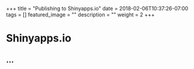 +++
title =  "Publishing to Shinyapps.io"
date = 2018-02-06T10:37:26-07:00
tags = []
featured_image = ""
description = ""
weight = 2
+++

# Shinyapps.io

## ...